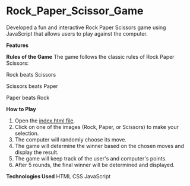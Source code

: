 # Rock_Paper_Scissor_Game

Developed a fun and interactive Rock Paper Scissors game using JavaScript that allows users to play against the computer.

**Features**

**Rules of the Game**
The game follows the classic rules of Rock Paper Scissors:

Rock beats Scissors

Scissors beats Paper

Paper beats Rock

**How to Play**
1. Open the [index.html file](https://myrock-paper-scissor-game.netlify.app/).
2. Click on one of the images (Rock, Paper, or Scissors) to make your selection.
3. The computer will randomly choose its move.
4. The game will determine the winner based on the chosen moves and display the result.
5. The game will keep track of the user's and computer's points.
6. After 5 rounds, the final winner will be determined and displayed.

**Technologies Used**
HTML
CSS
JavaScript
